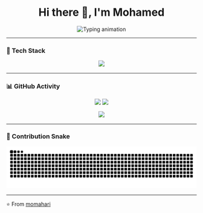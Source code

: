 <!-- Profile README -->

<h1 align="center">
  Hi there 👋, I'm Mohamed
</h1>

<p align="center">
  <img src="https://readme-typing-svg.herokuapp.com?size=24&color=2F81F7&center=true&vCenter=true&width=500&lines=Electrical+Engineer+⚡;Software+Developer+💻;Open+Source+Enthusiast+🌍" alt="Typing animation" />
</p>

---

### 🚀 Tech Stack  

<p align="center">
  <img src="https://skillicons.dev/icons?i=python,cpp,cs,js,html,css,java,sql,django,flask,dotnet,nodejs,bootstrap,react,git,github,vscode,docker,linux" />
</p>

---

### 📊 GitHub Activity  

<p align="center">
  <img src="https://github-readme-stats.vercel.app/api?username=momahari&show_icons=true&theme=tokyonight" height="170px"/>
  <img src="https://github-readme-streak-stats.herokuapp.com/?user=momahari&theme=tokyonight" height="170px"/>
</p>

<p align="center">
  <img src="https://github-readme-activity-graph.vercel.app/graph?username=momahari&theme=tokyo-night" />
</p>

---

### 🐍 Contribution Snake  

<p align="center">
  <img src="https://github.com/momahari/momahari/blob/output/snake.svg" alt="Snake animation"/>
</p>

---

⭐ From [momahari](https://github.com/momahari)
